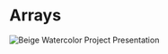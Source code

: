 # Arrays
![Beige Watercolor Project Presentation](https://github.com/user-attachments/assets/2cd3e7cf-de1c-443c-83af-64162a207a9e)
